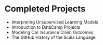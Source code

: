 
# Completed Projects

- Interpreting Unsupervised Learning Models
- Introduction to DataCamp Projects
- Modeling Car Insurance Claim Outcomes
- The GitHub History of the Scala Language
